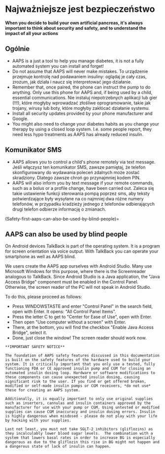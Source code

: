 # Najważniejsze jest bezpieczeństwo

**When you decide to build your own artificial pancreas, it's always important to think about security and safety, and to understand the impact of all your actions**

## Ogólnie

- AAPS is a just a tool to help you manage diabetes, it is not a fully automated system you can install and forget!
- Do not assume that AAPS will never make mistakes. To urządzenie przejmuje kontrolę nad podawaniem insuliny: oglądaj je cały czas, zrozum, jak działa i naucz się interpretować jego działanie.
- Remember that, once paired, the phone can instruct the pump to do anything. Only use this phone for AAPS and, if being used by a child, essential communications. Nie instaluj niepotrzebnych aplikacji lub gier (!!!), które mogłyby wprowadzać złośliwe oprogramowanie, takie jak trojany, wirusy lub boty, które mogłyby zakłócać działanie systemu.
- Install all security updates provided by your phone manufacturer and Google.
- You might also need to change your diabetes habits as you change your therapy by using a closed loop system. I.e. some people report, they need less hypo treatments as AAPS has already reduced insulin.

## Komunikator SMS

- AAPS allows you to control a child's phone remotely via text message. Jeśli włączysz ten komunikator SMS, zawsze pamiętaj, że telefon skonfigurowany do wydawania poleceń zdalnych może zostać skradziony. Dlatego zawsze chroń go przynajmniej kodem PIN.
- AAPS will also inform you by text message if your remote commands, such as a bolus or a profile change, have been carried out. Zaleca się takie ustawienie funkcji sterowania pompą poprzez sms, aby teksty potwierdzające były wysyłane na co najmniej dwa różne numery telefonów, w przypadku kradzieży jednego z telefonów odbierających drugi telefon odbierze informację o zmianach.

(Safety-first-aaps-can-also-be-used-by-blind-people)=
## AAPS can also be used by blind people

On Android devices TalkBack is part of the operating system. It is a program for screen orientation via voice output. With TalkBack you can operate your smartphone as well as AAPS blind.

We users create the AAPS app ourselves with Android Studio. Many use Microsoft Windows for this purpose, where there is the Screenreader analogous to TalkBack. Since Android Studio is a Java application, the "Java Access Bridge" component must be enabled in the Control Panel. Otherwise, the screen reader of the PC will not speak in Android Studio.

To do this, please proceed as follows:

- Press WINDOWSTASTE and enter "Control Panel" in the search field, open with Enter. It opens: "All Control Panel Items".
- Press the letter C to get to "Center for Ease of Use", open with Enter.
- Then open "Use computer without a screen" with Enter.
- There, at the bottom, you will find the checkbox "Enable Java Access Bridge", select it.
- Done, just close the window! The screen reader should work now.

```{note}
**IMPORTANT SAFETY NOTICE**

The foundation of AAPS safety features discussed in this documentation is built on the safety features of the hardware used to build your system. It is critically important that you only use a tested, fully functioning FDA or CE approved insulin pump and CGM for closing an automated insulin dosing loop. Hardware or software modifications to these components can cause unexpected insulin dosing, causing significant risk to the user. If you find or get offered broken, modified or self-made insulin pumps or CGM receivers, *do not use* these for creating an AAPS system.

Additionally, it is equally important to only use original supplies such as inserters, cannulas and insulin containers approved by the manufacturer for use with your pump or CGM. Using untested or modified supplies can cause CGM inaccuracy and insulin dosing errors. Insulin is highly dangerous when misdosed - please do not play with your life by hacking with your supplies.

Last not least, you must not take SGLT-2 inhibitors (gliflozins) as they incalculably lower blood sugar levels.  The combination with a system that lowers basal rates in order to increase BG is especially dangerous as due to the gliflozin this rise in BG might not happen and a dangerous state of lack of insulin can happen.
```
